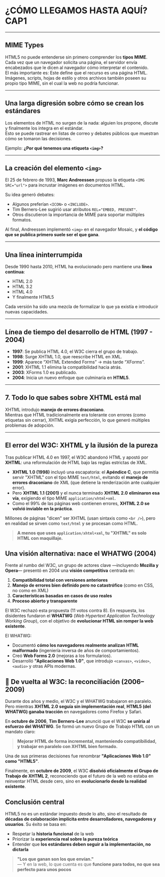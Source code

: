 # ¿CÓMO LLEGAMOS HASTA AQUÍ?CAP1

---
##  MIME Types

HTML5 no puede entenderse sin primero comprender los **tipos MIME**.  
Cada vez que un navegador solicita una página, el servidor envía encabezados que le dicen al navegador cómo interpretar el contenido.  
El más importante es:
Este define que el recurso es una página HTML.  
Imágenes, scripts, hojas de estilo y otros archivos también poseen su propio tipo MIME, sin el cual la web no podría funcionar.

---

##  Una larga digresión sobre cómo se crean los estándares

Los elementos de HTML no surgen de la nada: alguien los propone, discute y finalmente los integra en el estándar.  
Esto se puede rastrear en listas de correo y debates públicos que muestran cómo se tomaron las decisiones.  

Ejemplo: **¿Por qué tenemos una etiqueta `<img>`?**

---

##  La creación del elemento `<img>`

El 25 de febrero de 1993, **Marc Andreessen** propuso la etiqueta `<IMG SRC="url">` para incrustar imágenes en documentos HTML.

Su idea generó debates:

* Algunos preferían `<ICON>` o `<INCLUDE>`.
* Tim Berners-Lee sugirió usar atributos `REL="EMBED, PRESENT"`.
* Otros discutieron la importancia de MIME para soportar múltiples formatos.

Al final, Andreessen implementó `<img>` en el navegador Mosaic, y **el código que se publica primero suele ser el que gana**.

---

##  Una línea ininterrumpida

Desde 1990 hasta 2010, HTML ha evolucionado pero mantiene una **línea continua**:

* HTML 2.0
* HTML 3.2
* HTML 4.0
* Y finalmente HTML5

Cada versión ha sido una mezcla de formalizar lo que ya existía e introducir nuevas capacidades.

---

##  Línea de tiempo del desarrollo de HTML (1997 - 2004)

* **1997**: Se publica HTML 4.0, el W3C cierra el grupo de trabajo.
* **1998**: Surge XHTML 1.0, que reescribe HTML en XML.
* **1999**: Aparece “XHTML Extended Forms” → más tarde “XForms”.
* **2001**: XHTML 1.1 elimina la compatibilidad hacia atrás.
* **2003**: XForms 1.0 es publicado.
* **2004**: Inicia un nuevo enfoque que culminaría en **HTML5**.

---

## 7. Todo lo que sabes sobre XHTML está mal

XHTML introdujo **manejo de errores draconiano**.  
Mientras que HTML tradicionalmente era tolerante con errores (como etiquetas sin cerrar), XHTML exigía perfección, lo que generó múltiples problemas de adopción.

---
##  El error del W3C: XHTML y la ilusión de la pureza

Tras publicar HTML 4.0 en 1997, el W3C abandonó HTML y apostó por **XHTML**: una reformulación de HTML bajo las reglas estrictas de XML.

- **XHTML 1.0 (1998)** incluyó una escapatoria: el **Apéndice C**, que permitía servir "XHTML" con el tipo MIME `text/html`, evitando el **manejo de errores draconiano** de XML (que detiene la renderización ante cualquier error).
- Pero **XHTML 1.1 (2001)** y el nunca terminado **XHTML 2.0** **eliminaron esa vía**, exigiendo el tipo MIME `application/xhtml+xml`.
- Como el 99% de las páginas web contienen errores, **XHTML 2.0 se volvió inviable en la práctica**.

Millones de páginas "dicen" ser XHTML (usan sintaxis como `<br />`), pero en realidad se sirven como `text/html` y se procesan como HTML.  
> **A menos que uses `application/xhtml+xml`, tu "XHTML" es solo HTML con maquillaje.**

##  Una visión alternativa: nace el WHATWG (2004)

Frente al rumbo del W3C, un grupo de actores clave —incluyendo **Mozilla y Opera**— presentó en 2004 una **visión competitiva** centrada en:

1. **Compatibilidad total con versiones anteriores**  
2. **Manejo de errores bien definido pero no catastrófico** (como en CSS, no como en XML)  
3. **Características basadas en casos de uso reales**  
4. **Proceso abierto y transparente**

El W3C rechazó esta propuesta (11 votos contra 8). En respuesta, los disidentes fundaron el **WHATWG** (*Web Hypertext Application Technology Working Group*), con el objetivo de **evolucionar HTML sin romper la web existente**.

El WHATWG:
- Documentó **cómo los navegadores realmente analizan HTML malformado** (ingeniería inversa de años de comportamientos).
- Creó **Web Forms 2.0** (mejoras a los formularios).
- Desarrolló **"Aplicaciones Web 1.0"**, que introdujo `<canvas>`, `<video>`, `<audio>` y otras APIs modernas.

## 🔹 De vuelta al W3C: la reconciliación (2006–2009)

Durante dos años y medio, el W3C y el WHATWG trabajaron en paralelo. Pero mientras **XHTML 2.0 seguía sin implementación real**, **HTML5 (del WHATWG) ganaba tracción** en navegadores como Firefox y Safari.

En **octubre de 2006**, **Tim Berners-Lee** anunció que el W3C **se uniría al esfuerzo del WHATWG**. Se formó un nuevo Grupo de Trabajo HTML con un mandato claro:

> **Mejorar HTML de forma incremental, manteniendo compatibilidad, y trabajar en paralelo con XHTML bien formado.**

Una de sus primeras decisiones fue renombrar **"Aplicaciones Web 1.0" como "HTML5"**.

Finalmente, en **octubre de 2009**, el W3C **disolvió oficialmente el Grupo de Trabajo de XHTML 2**, reconociendo que el futuro de la web no estaba en reinventar HTML desde cero, sino en **evolucionarlo desde la realidad existente**.

## Conclusión central

HTML5 no es un estándar impuesto desde lo alto, sino el resultado de **décadas de colaboración implícita entre desarrolladores, navegadores y usuarios**. Su éxito se basa en:

- Respetar la **historia funcional** de la web  
- Priorizar la **experiencia real sobre la pureza teórica**  
- Entender que **los estándares deben seguir a la implementación, no dictarla**

> **"Los que ganan son los que envían."**  
> — Y en la web, lo que cuenta es que **funcione para todos, no que sea perfecto para unos pocos**
